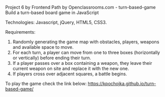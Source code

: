 Project 6 by Frontend Path by Openclassrooms.com - turn-based-game
Build a turn-based board game in JavaScript

Technologies: Javascript, jQuery, HTML5, CSS3.

Requirements:
1. Randomly generating the game map with obstacles, players, weapons and available space to move.
2. For each turn, a player can move from one to three boxes (horizontally or vertically) before ending their turn. 
3. If a player passes over a box containing a weapon, they leave their current weapon on site and replace it with the new one.
4. If players cross over adjacent squares, a battle begins.

To play the game check the link below:
https://kpochojka.github.io/turn-based-game/
